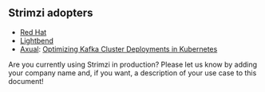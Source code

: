 ## Strimzi adopters

* [Red Hat](https://www.redhat.com/en)
* [Lightbend](https://www.lightbend.com/)
* [Axual](https://axual.com/): [Optimizing Kafka Cluster Deployments in Kubernetes](https://itnext.io/optimizing-kafka-cluster-deployments-in-kubernetes-ceda3f95c157)

Are you currently using Strimzi in production?
Please let us know by adding your company name and, if you want, a description of your use case to this document!